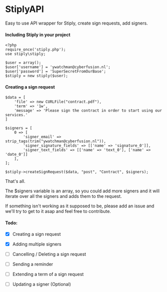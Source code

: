 # StiplyAPI
Easy to use API wrapper for Stiply, create sign requests, add signers.


#### Including Stiply in your project

    <?php
    require_once('stiply.php');
    use stiply\stiply;
    
    $user = array();
    $user['username'] = 'ywatchman@cyberfusion.nl';
    $user['password'] = 'SuperSecretFromOurBase';
    $stiply = new stiply($user);
    
#### Creating a sign request
    
    $data = [
        'file' => new CURLFile("contract.pdf"),
        'term' => '1w',
        'message' => 'Please sign the contract in order to start using our services.'
    ]
    
    $signers = [
        0 => [
            'signer_email' => strip_tags(trim("ywatchman@cyberfusion.nl")),
            'signer_signature_fields' => [['name' => 'signature_0']],
            'signer_text_fields' => [['name' => 'text_0'], ['name' => 'date_0']]
        ],
    ];
    
    $stiply->createSignRequest($data, "post", "Contract", $signers);
    
That's all.

The $signers variable is an array, so you could add more signers and it will iterate over all the signers and adds them to the request.

If something isn't working as it supposed to be, please add an issue and we'll try to get to it asap and feel free to contribute.

#### Todo:

 - [x] Creating a sign request
 - [x] Adding multiple signers
 - [ ] Cancelling / Deleting a sign request
 - [ ] Sending a reminder
 - [ ] Extending a term of a sign request
 - [ ] Updating a signer (Optional)
 